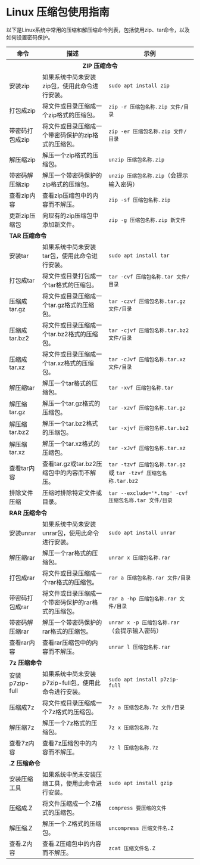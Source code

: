 <h1>Linux 压缩包使用指南</h1>
<p>以下是Linux系统中常用的压缩和解压缩命令列表，包括使用zip、tar命令，以及如何设置密码保护。</p>

<table>
  <tr>
    <th>命令</th>
    <th>描述</th>
    <th>示例</th>
  </tr>
  <!-- ZIP 压缩相关命令 -->
  <tr>
    <th colspan="3" style="text-align: center;"><strong>ZIP 压缩命令</strong></th>
  </tr>
  <tr>
    <td>安装zip</td>
    <td>如果系统中尚未安装zip包，使用此命令进行安装。</td>
    <td><code>sudo apt install zip</code></td>
  </tr>
  <tr>
    <td>打包成zip</td>
    <td>将文件或目录压缩成一个zip格式的压缩包。</td>
    <td><code>zip -r 压缩包名称.zip 文件/目录</code></td>
  </tr>
  <tr>
    <td>带密码打包成zip</td>
    <td>将文件或目录压缩成一个带密码保护的zip格式的压缩包。</td>
    <td><code>zip -er 压缩包名称.zip 文件/目录</code></td>
  </tr>
  <tr>
    <td>解压缩zip</td>
    <td>解压一个zip格式的压缩包。</td>
    <td><code>unzip 压缩包名称.zip</code></td>
  </tr>
  <tr>
    <td>带密码解压缩zip</td>
    <td>解压一个带密码保护的zip格式的压缩包。</td>
    <td><code>unzip 压缩包名称.zip</code>（会提示输入密码）</td>
  </tr>
  <tr>
    <td>查看zip内容</td>
    <td>查看zip压缩包中的内容而不解压。</td>
    <td><code>zip -sf 压缩包名称.zip</code></td>
  </tr>
  <tr>
    <td>更新zip压缩包</td>
    <td>向现有的zip压缩包中添加新文件。</td>
    <td><code>zip -g 压缩包名称.zip 新文件</code></td>
  </tr>
  <!-- TAR 压缩相关命令 -->
  <tr>
    <td colspan="3"><strong>TAR 压缩命令</strong></td>
  </tr>
  <tr>
    <td>安装tar</td>
    <td>如果系统中尚未安装tar包，使用此命令进行安装。</td>
    <td><code>sudo apt install tar</code></td>
  </tr>
  <tr>
    <td>打包成tar</td>
    <td>将文件或目录打包成一个tar格式的压缩包。</td>
    <td><code>tar -cvf 压缩包名称.tar 文件/目录</code></td>
  </tr>
  <tr>
    <td>压缩成tar.gz</td>
    <td>将文件或目录压缩成一个tar.gz格式的压缩包。</td>
    <td><code>tar -czvf 压缩包名称.tar.gz 文件/目录</code></td>
  </tr>
  <tr>
    <td>压缩成tar.bz2</td>
    <td>将文件或目录压缩成一个tar.bz2格式的压缩包。</td>
    <td><code>tar -cjvf 压缩包名称.tar.bz2 文件/目录</code></td>
  </tr>
  <tr>
    <td>压缩成tar.xz</td>
    <td>将文件或目录压缩成一个tar.xz格式的压缩包。</td>
    <td><code>tar -cJvf 压缩包名称.tar.xz 文件/目录</code></td>
  </tr>
  <tr>
    <td>解压缩tar</td>
    <td>解压一个tar格式的压缩包。</td>
    <td><code>tar -xvf 压缩包名称.tar</code></td>
  </tr>
  <tr>
    <td>解压缩tar.gz</td>
    <td>解压一个tar.gz格式的压缩包。</td>
    <td><code>tar -xzvf 压缩包名称.tar.gz</code></td>
  </tr>
  <tr>
    <td>解压缩tar.bz2</td>
    <td>解压一个tar.bz2格式的压缩包。</td>
    <td><code>tar -xjvf 压缩包名称.tar.bz2</code></td>
  </tr>
  <tr>
    <td>解压缩tar.xz</td>
    <td>解压一个tar.xz格式的压缩包。</td>
    <td><code>tar -xJvf 压缩包名称.tar.xz</code></td>
  </tr>
  <tr>
    <td>查看tar内容</td>
    <td>查看tar.gz或tar.bz2压缩包中的内容而不解压。</td>
    <td><code>tar -tzvf 压缩包名称.tar.gz</code> 或 <code>tar -tzvf 压缩包名称.tar.bz2</code></td>
  </tr>
  <tr>
    <td>排除文件压缩</td>
    <td>压缩时排除特定文件或目录。</td>
    <td><code>tar --exclude='*.tmp' -cvf 压缩包名称.tar 文件/目录</code></td>
  </tr>
  <!-- RAR 压缩相关命令 -->
  <tr>
    <td colspan="3"><strong>RAR 压缩命令</strong></td>
  </tr>
  <tr>
    <td>安装unrar</td>
    <td>如果系统中尚未安装unrar包，使用此命令进行安装。</td>
    <td><code>sudo apt install unrar</code></td>
  </tr>
  <tr>
    <td>解压缩rar</td>
    <td>解压一个rar格式的压缩包。</td>
    <td><code>unrar x 压缩包名称.rar</code></td>
  </tr>
  <tr>
    <td>打包成rar</td>
    <td>将文件或目录压缩成一个rar格式的压缩包。</td>
    <td><code>rar a 压缩包名称.rar 文件/目录</code></td>
  </tr>
  <tr>
    <td>带密码打包成rar</td>
    <td>将文件或目录压缩成一个带密码保护的rar格式的压缩包。</td>
    <td><code>rar a -hp 压缩包名称.rar 文件/目录</code></td>
  </tr>
  <tr>
    <td>带密码解压缩rar</td>
    <td>解压一个带密码保护的rar格式的压缩包。</td>
    <td><code>unrar x -p 压缩包名称.rar</code>（会提示输入密码）</td>
  </tr>
  <tr>
    <td>查看rar内容</td>
    <td>查看rar压缩包中的内容而不解压。</td>
    <td><code>unrar l 压缩包名称.rar</code></td>
  </tr>
  <!-- 7z 压缩相关命令 -->
  <tr>
    <td colspan="3"><strong>7z 压缩命令</strong></td>
  </tr>
  <tr>
    <td>安装p7zip-full</td>
    <td>如果系统中尚未安装p7zip-full包，使用此命令进行安装。</td>
    <td><code>sudo apt install p7zip-full</code></td>
  </tr>
  <tr>
    <td>压缩成7z</td>
    <td>将文件或目录压缩成一个7z格式的压缩包。</td>
    <td><code>7z a 压缩包名称.7z 文件/目录</code></td>
  </tr>
  <tr>
    <td>解压缩7z</td>
    <td>解压一个7z格式的压缩包。</td>
    <td><code>7z x 压缩包名称.7z</code></td>
  </tr>
  <tr>
    <td>查看7z内容</td>
    <td>查看7z压缩包中的内容而不解压。</td>
    <td><code>7z l 压缩包名称.7z</code></td>
  </tr>
  <!-- .Z 压缩相关命令 -->
  <tr>
    <td colspan="3"><strong>.Z 压缩命令</strong></td>
  </tr>
  <tr>
    <td>安装压缩工具</td>
    <td>如果系统中尚未安装压缩工具，使用此命令进行安装。</td>
    <td><code>sudo apt install gzip</code></td>
  </tr>
  <tr>
    <td>压缩成.Z</td>
    <td>将文件压缩成一个.Z格式的压缩包。</td>
    <td><code>compress 要压缩的文件</code></td>
  </tr>
  <tr>
    <td>解压缩.Z</td>
    <td>解压一个.Z格式的压缩包。</td>
    <td><code>uncompress 压缩文件名.Z</code></td>
  </tr>
  <tr>
    <td>查看.Z内容</td>
    <td>查看.Z压缩包中的内容而不解压。</td>
    <td><code>zcat 压缩文件名.Z</code></td>
  </tr>
</table>
